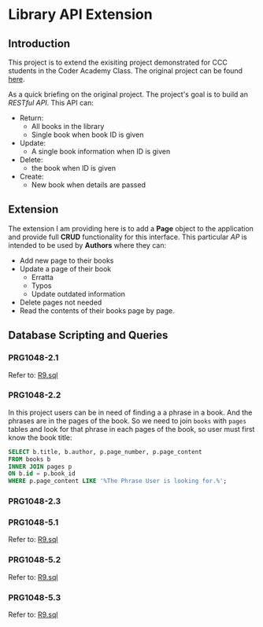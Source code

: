# Library API Extension

## Introduction

This project is to extend the exisiting project demonstrated for CCC students in the Coder Academy Class. The original project can be found [here]("https://github.com/CoderAcademyEdu/ccc-03-16").

As a quick briefing on the original project. The project's goal is to build an *RESTful API*. This API can:
 
- Return:
    - All books in the library
    - Single book when book ID is given
- Update:
    - A single book information when ID is given
- Delete:
    - the book when ID is given
- Create:
    - New book when details are passed

## Extension 
The extension I am providing here is to add a **Page** object to the application and provide full **CRUD** functionality for this interface. This particular *AP* is intended to be used by **Authors** where they can:
- Add new page to their books
- Update a page of their book
    - Erratta 
    - Typos
    - Update outdated information
- Delete pages not needed
- Read the contents of their books page by page.

## Database Scripting and Queries

### PRG1048-2.1
Refer to: [R9.sql]("./database_queries/R9.sql")

### PRG1048-2.2
In this project users can be in need of finding a a phrase in a book. And the phrases are in the pages of the book. So we need to join `books` with `pages` tables and look for that phrase in each pages of the book, so user must first know the book title:
```sql
SELECT b.title, b.author, p.page_number, p.page_content
FROM books b
INNER JOIN pages p
ON b.id = p.book_id
WHERE p.page_content LIKE '%The Phrase User is looking for.%';
```
### PRG1048-2.3

### PRG1048-5.1
Refer to: [R9.sql]("./database_queries/R10.sql")

### PRG1048-5.2
Refer to: [R9.sql]("./database_queries/R11.sql")

### PRG1048-5.3
Refer to: [R9.sql]("./database_queries/R12.sql")
